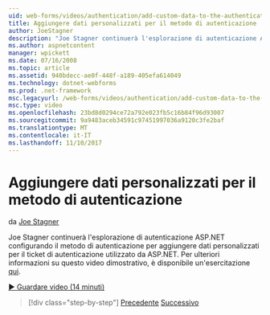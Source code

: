 ```yaml
---
uid: web-forms/videos/authentication/add-custom-data-to-the-authentication-method
title: Aggiungere dati personalizzati per il metodo di autenticazione | Documenti Microsoft
author: JoeStagner
description: "Joe Stagner continuerà l'esplorazione di autenticazione ASP.NET configurando il metodo di autenticazione per aggiungere dati personalizzati per il ticket di autenticazione..."
ms.author: aspnetcontent
manager: wpickett
ms.date: 07/16/2008
ms.topic: article
ms.assetid: 940bdecc-ae0f-448f-a189-405efa614049
ms.technology: dotnet-webforms
ms.prod: .net-framework
msc.legacyurl: /web-forms/videos/authentication/add-custom-data-to-the-authentication-method
msc.type: video
ms.openlocfilehash: 23bd8d0294ce72a792e023fb5c16b84f96d93007
ms.sourcegitcommit: 9a9483aceb34591c97451997036a9120c3fe2baf
ms.translationtype: MT
ms.contentlocale: it-IT
ms.lasthandoff: 11/10/2017
---
```

<a name="add-custom-data-to-the-authentication-method"></a>Aggiungere dati personalizzati per il metodo di autenticazione
====================
da [Joe Stagner](https://github.com/JoeStagner)

Joe Stagner continuerà l'esplorazione di autenticazione ASP.NET configurando il metodo di autenticazione per aggiungere dati personalizzati per il ticket di autenticazione utilizzato da ASP.NET. Per ulteriori informazioni su questo video dimostrativo, è disponibile un'esercitazione [qui](../../overview/older-versions-security/introduction/forms-authentication-configuration-and-advanced-topics-vb.md).

[&#9654; Guardare video (14 minuti)](https://channel9.msdn.com/Blogs/ASP-NET-Site-Videos/add-custom-data-to-the-authentication-method)

>[!div class="step-by-step"]
[Precedente](forms-login-custom-key-configuration.md)
[Successivo](use-custom-principal-objects.md)
